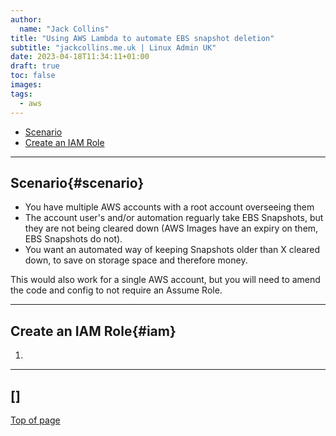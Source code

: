 ```yaml
---
author:
  name: "Jack Collins"
title: "Using AWS Lambda to automate EBS snapshot deletion"
subtitle: "jackcollins.me.uk | Linux Admin UK"
date: 2023-04-18T11:34:11+01:00
draft: true
toc: false
images:
tags:
  - aws
---
```


- [Scenario](#scenario)
- [Create an IAM Role](#iam)

---

## Scenario{#scenario}

- You have multiple AWS accounts with a root account overseeing them
- The account user's and/or automation reguarly take EBS Snapshots, but they are not being cleared down (AWS Images have an expiry on them, EBS Snapshots do not).
- You want an automated way of keeping Snapshots older than X cleared down, to save on storage space and therefore money.

This would also work for a single AWS account, but you will need to amend the code and config to not require an Assume Role.

---

## Create an IAM Role{#iam}

1. 

---

## []

[Top of page](#top)